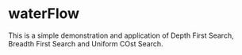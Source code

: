 # waterFlow
This is a simple demonstration and application of Depth First Search, Breadth First Search and Uniform COst Search.
